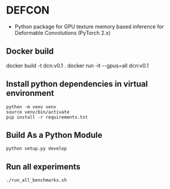 # DEFCON
* Python package for GPU texture memory based inference for Deformable Convolutions (PyTorch 2.x)

## Docker build
docker build -t dcn:v0.1 .
docker run -it --gpus=all dcn:v0.1

## Install python dependencies in virtual environment
```
python -m venv venv
source venv/bin/activate
pip install -r requirements.txt
```

## Build As a Python Module
```
python setup.py develop
```

## Run all experiments
```
./run_all_benchmarks.sh
```
